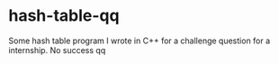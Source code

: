 # hash-table-qq
Some hash table program I wrote in C++ for a challenge question for a internship. No success qq
